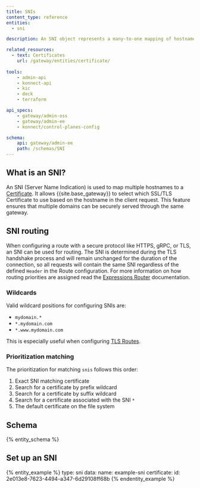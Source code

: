 ```yaml
---
title: SNIs
content_type: reference
entities:
  - sni

description: An SNI object represents a many-to-one mapping of hostnames to a certificate.

related_resources:
  - text: Certificates
    url: /gateway/entities/certificate/
      
tools:
    - admin-api
    - konnect-api
    - kic
    - deck
    - terraform

api_specs:
    - gateway/admin-oss
    - gateway/admin-ee
    - konnect/control-planes-config

schema:
    api: gateway/admin-ee
    path: /schemas/SNI
---
```


## What is an SNI?

An SNI (Server Name Indication) is used to map multiple hostnames to a [Certificate](/gateway/entities/certificate/). It allows {{site.base_gateway}} to select which SSL/TLS Certificate to use based on the hostname in the client request. This feature ensures that multiple domains can be securely served through the same gateway.

## SNI routing

When configuring a route with a secure protocol like HTTPS, gRPC, or TLS, an SNI can be used for routing. The SNI is determined during the TLS handshake process and will remain unchanged for the duration of the connection, so all requests will contain the same SNI regardless of the defined `Header` in the Route configuration. For more information on how routing priorities are assigned read the [Expressions Router](/gateway/routing/expressions/#performance-considerations) documentation.

### Wildcards 

Valid wildcard positions for configuring SNIs are: 

* `mydomain.*`
* `*.mydomain.com`
* `*.www.mydomain.com`

This is especially useful when configuring [TLS Routes](/gateway/entities/#tls-route-configuration). 
### Prioritization matching

The prioritization for matching `snis` follows this order:

 1. Exact SNI matching certificate
 2. Search for a certificate by prefix wildcard
 3. Search for a certificate by suffix wildcard
 4. Search for a certificate associated with the SNI `*`
 5. The default certificate on the file system

## Schema

{% entity_schema %}

## Set up an SNI

{% entity_example %}
type: sni
data:
  name: example-sni
  certificate:
    id: 2e013e8-7623-4494-a347-6d29108ff68b
{% endentity_example %}